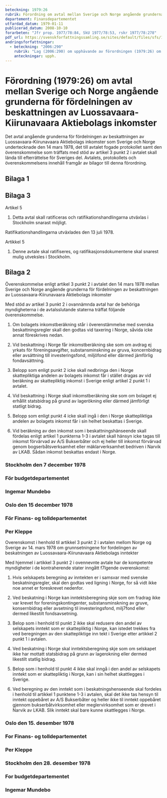 ```yaml
---
beteckning: 1979:26
rubrik: Förordning om avtal mellan Sverige och Norge angående grunderna för fördelningen av beskattningen av Luossavaara-Kiirunavaara Aktiebolags inkomster
departement: Finansdepartementet
utfardad_datum: 1979-01-11
publicerad_datum: 2008-10-10
forarbeten: "Jfr prop. 1977/78:84, SkU 1977/78:53, rskr 1977/78:278"
pdf_url: https://svenskforfattningssamling.se/sites/default/files/sfs/1979-01/SFS1979-26.pdf
andringsforfattningar:
  - beteckning: "2006:290"
    rubrik: "Lag (2006:290) om upphävande av förordningen (1979:26) om avtal mellan Sverige och Norge angående grunderna för fördelningen av beskattningen av Luossavaara-Kiirunavaara Aktiebolags inkomster"
    anteckningar: upph.
---
```


# Förordning (1979:26) om avtal mellan Sverige och Norge angående grunderna för fördelningen av beskattningen av Luossavaara-Kiirunavaara Aktiebolags inkomster

Det avtal angående grunderna för fördelningen av beskattningen av Luossavaara-Kiirunavaara Aktiebolags inkomster som Sverige och Norge undertecknade den 14 mars 1978, det till avtalet fogade protokollet samt den överenskommelse som träffats med stöd av artikel 3 punkt 2 i avtalet skall lända till efterrättelse för Sveriges del. Avtalets, protokollets och överenskommelsens innehåll framgår av bilagor till denna förordning.

## Bilaga 1

## Bilaga 3

Artikel 5

1. Detta avtal skall ratificeras och ratifikationshandlingarna utväxlas i Stockholm snarast möjligt.

Ratifikationshandlingarna utväxlades den 13 juli 1978.

Artikkel 5

1. Denne avtale skal ratifiseres, og ratifikasjonsdokumentene skal snarest mulig utveksles i Stockholm.

## Bilaga 2

Överenskommelse enligt artikel 3 punkt 2 i avtalet den 14 mars 1978 mellan Sverige och Norge angående grunderna för fördelningen av beskattningen av Luossavaara-Kiirunavaara Aktiebolags inkomster

Med stöd av artikel 3 punkt 2 i ovannämnda avtal har de behöriga myndigheterna i de avtalsslutande staterna träffat följande överenskommelse.

1. Om bolagets inkomstberäkning står i överenstämmelse med svenska beskattningsregler skall den godtas vid taxering i Norge, såvida icke annat föreskrives nedan.

2. Vid beskattning i Norge får inkomstberäkning ske som om avdrag ej yrkats för föreningsavgifter, substansminskning av gruva, koncernbidrag eller avsättning till investeringsfond, miljöfond eller därmed jämförlig fondavsättning.

3. Belopp som enligt punkt 2 icke skall nedbringa den i Norge skattepliktiga andelen av bolagets inkomst får i stället dragas av vid beräkning av skattepliktig inkomst i Sverige enligt artikel 2 punkt 1 i avtalet.

4. Vid beskattning i Norge skall inkomstberäkning ske som om bolaget ej erhållit statsbidrag på grund av lagerökning eller därmed jämförligt statligt bidrag.

5. Belopp som enligt punkt 4 icke skall ingå i den i Norge skattepliktiga andelen av bolagets inkomst får i sin helhet beskattas i Sverige.

6. Vid beräkning av den inkomst som i beskattningshänseende skall fördelas enligt artikel 1 punkterna 1-3 i avtalet skall hänsyn icke tagas till inkomst förvärvad av A/S Bukserbåter och ej heller till inkomst förvärvad genom bogserbåtsverksamhet eller mäklarverksamhet bedriven i Narvik av LKAB. Sådan inkomst beskattas endast i Norge.

### Stockholm den 7 december 1978

### För budgetdepartementet

### Ingemar Mundebo

### Oslo den 15 december 1978

### För Finans- og tolldepartementet

### Per Kleppe

Overenskomst i henhold til artikkel 3 punkt 2 i avtalen mellom Norge og Sverige av 14. mars 1978 om grunnsetningene for fordelingen av beskatningen av Luossavaara-Kiirunavaara Aktiebolags inntekter

Med hjemmel i artikkel 3 punkt 2 i ovennevnte avtale har de kompetente myndigheter i de kontraherende stater inngått f7lgende overenskomst:

1. Hvis selskapets beregning av inntekten er i samsvar med svenske beskatningsregler, skal den godtas ved ligning i Norge, for så vidt ikke noe annet er foreskrevet nedenfor.

2. Ved beskatning i Norge kan inntektsberegning skje som om fradrag ikke var krevet for foreningskontingenter, substansminskning av gruve, konsernbidrag eller avsetning til investeringsfond, milj7fond eller dermed likestilt fondsavsetning.

3. Belop som i henhold til punkt 2 ikke skal redusere den andel av selskapets inntekt som er skattepliktig i Norge, kan istedet trekkes fra ved beregningen av den skattepliktige inn tekt i Sverige etter artikkel 2 punkt 1 i avtalen.

4. Ved beskatning i Norge skal inntektsberegning skje som om selskapet ikke har mottatt statsbidrag på grunn av lagerokning eller dermed likestilt statlig bidrag.

5. Belop som i henhold til punkt 4 ikke skal inngå i den andel av selskapets inntekt som er skattepliktig i Norge, kan i sin helhet skattlegges i Sverige.

6. Ved beregning av den inntekt som i beskatningshenseende skal fordeles i henhold til artikkel 1 punktene 1-3 i avtalen, skal det ikke tas hensyn til inntekt oppebåret av A/S Bukserbåter og heller ikke til inntekt oppebåret gjennom bukserbåtvirksomhet eller meglervirksomhet som er drevet i Narvik av LKAB. Slik inntekt skal bare kunne skattlegges i Norge.

### Oslo den 15. desember 1978

### For Finans- og tolldepartementet

### Per Kleppe

### Stockholm den 28. desember 1978

### For budgetdepartementet

### Ingemar Mundebo